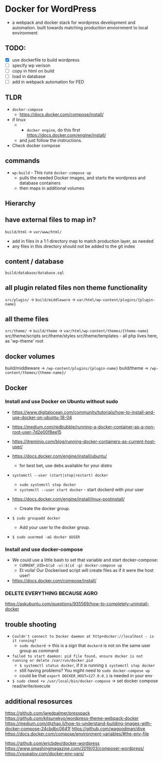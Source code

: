 # Docker for WordPress
- a webpack and docker stack for wordpress development and automation. built towards 
  matching production enviornment to local environment

## TODO:
- [x] use dockerfile to build wordpress
- [ ] specify wp verison
- [ ] copy in html on build
- [ ] load in database
- [ ] add in webpack automation for FED

## TLDR
- `docker-compose`
    - https://docs.docker.com/compose/install/
- if linux
    - + `docker engine`, do this first https://docs.docker.com/engine/install/
    - and just follow the instructions. 
- Check docker compose

## commands
- `wp:build` - This runs `docker-compose up`
    -  pulls the needed Docker images, and starts the wordpress and database containers
    - then maps in additional volumes

## Hierarchy
## have external files to map in?
`build/html` -> `var/www/html/`

- add in files in a 1:1 directory map to match production layer, as needed
- any files in this directory should not be added to the git index

## content / database
`build/database/database.sql`

## all plugin related files non theme functionality
`src/plugin/` -> `build/middleware` -> `var/html/wp-content/plugins/{plugin-name}`

## all theme files
`src/theme/` -> `build/theme` -> `var/html/wp-content/themes/{theme-name}`
src/theme/scripts
src/theme/styles
src/theme/templates - all php lives here, as 'wp-theme' root

## docker volumes
build/middleware -> `/wp-content/plugins/{plugin-name}`
build/theme -> `/wp-content/themes/{theme-name}/`

## Docker
### Install and use Docker on Ubuntu without sudo
- https://www.digitalocean.com/community/tutorials/how-to-install-and-use-docker-on-ubuntu-18-04
- https://medium.com/redbubble/running-a-docker-container-as-a-non-root-user-7d2e00f8ee15
- https://jtreminio.com/blog/running-docker-containers-as-current-host-user/

- https://docs.docker.com/engine/install/ubuntu/
    - for best bet, use debs available for your distro
- `systemctl --user (start|stop|restart) docker`
    - `sudo systemctl stop docker`
    - `systemctl --user start docker` - start dockerd with your user

- https://docs.docker.com/engine/install/linux-postinstall/
    - Create the docker group.
- `$ sudo groupadd docker`
    - Add your user to the docker group.
- `$ sudo usermod -aG docker $USER`

### Install and use docker-compose
- We could use a little bash to set that variable and start docker-compose:
    - `CURRENT_UID=$(id -u):$(id -g) docker-compose up`
    - Et voila! Our Dockerised script will create files as if it were the host user!
- https://docs.docker.com/compose/install/

### DELETE EVERYTHING BECAUSE AGRO
https://askubuntu.com/questions/935569/how-to-completely-uninstall-docker

## trouble shooting
-  `Couldn't connect to Docker daemon at http+docker://localhost - is it running?` 
    - `sudo dockerd` -> this is a sign that `dockerd` is not on the same user group as command
- `failed to start daemon: pid file found, ensure docker is not running or delete /var/run/docker.pid`
    - `$ systemctl status docker`, if it is running `$ systemctl stop docker`
    - still having problems? You mgiht need to `sudo docker-compose up`
    - could be that `export DOCKER_HOST=127.0.0.1` is needed in your env
- `$ sudo chmod +x /usr/local/bin/docker-compose` -> set docker compose read/write/execute

## additional resosurces
https://github.com/jaredpalmer/presspack
https://github.com/kitsunekyo/wordpress-theme-webpack-docker
https://medium.com/@zhao.li/how-to-understand-building-images-with-docker-compose-24cbdbc0641f
https://github.com/wagoodman/dive
https://docs.docker.com/compose/environment-variables/#the-env-file

https://github.com/ericbdev/docker-wordpress
https://www.smashingmagazine.com/2019/03/composer-wordpress/
https://vsupalov.com/docker-env-vars/

